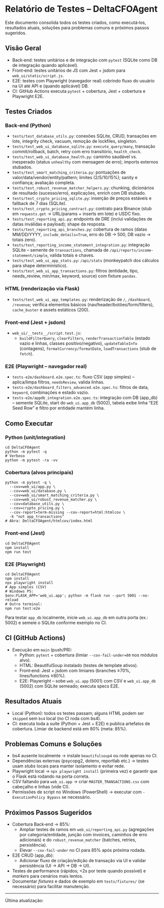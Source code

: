 ﻿# Relatório de Testes – DeltaCFOAgent

Este documento consolida todos os testes criados, como executá‑los, resultados atuais, soluções para problemas comuns e próximos passos sugeridos.

## Visão Geral
- Back‑end: testes unitários e de integração com `pytest` (SQLite como DB de integração quando aplicável).
- Front‑end: testes unitários de JS com Jest + jsdom para `web_ui/static/script.js`.
- E2E: testes com Playwright (navegador real) cobrindo fluxo do usuário na UI até API e (quando aplicável) DB.
- CI: GitHub Actions executa `pytest` + cobertura, Jest + cobertura e Playwright E2E.

## Testes Criados

### Back‑end (Python)
- `tests/test_database_utils.py`: conexões SQLite, CRUD, transações em lote, integrity check, vacuum, remoção de lockfiles, singleton.
- `tests/test_web_ui_database_sqlite.py`: `execute_query/many`, transação commit/rollback, batch, retry com erro transitório, `health_check`.
- `tests/test_web_ui_database_health.py`: caminho saudável vs. inesperado (status `unhealthy` com mensagem de erro); imports externos stubados.
- `tests/test_smart_matching_criteria.py`: pontuações de valor/data/vendor/entity/pattern; limites (2/5/10/15%); sanity e confiança; avaliação completa.
- `tests/test_robust_revenue_matcher_helpers.py`: chunking, dicionários de resultado (sucesso/erro), explicações, enrich com DB stubado.
- `tests/test_crypto_pricing_sqlite.py`: inserção de preços estáveis e fallback de 7 dias (SQLite).
- `tests/test_crypto_pricing_contract.py`: contrato para Binance (stub em `requests.get` → URL/params + inserts em lote) e USDC fixo.
- `tests/test_reporting_api.py`: endpoints de DRE (inclui validações de datas inválidas e payload); shape da resposta.
- `tests/test_reporting_api_branches.py`: cobertura de ramos (datas MM/DD/YYYY, `include_details=True`, erro do DB → 500, DB vazio → totais zero).
- `tests/test_reporting_income_statement_integration.py`: integração SQLite – semente de `transactions`, chamada de `/api/reports/income-statement/simple`, valida totais e chaves.
- `tests/test_web_ui_app_stats.py`: `/api/stats` (monkeypatch dos cálculos para shape determinístico).
- `tests/test_web_ui_app_transactions.py`: filtros (entidade, tipo, needs_review, min/max, keyword, source) com fixture `pandas`.

### HTML (renderização via Flask)
- `tests/test_web_ui_app_templates.py`: renderização de `/`, `/dashboard`, `/revenue`; verifica elementos básicos (nav/header/botões/form/filters), `cache_buster` e assets estáticos (200).

### Front‑end (Jest + jsdom)
- `web_ui/__tests__/script.test.js`: 
  - `buildFilterQuery`, `clearFilters`, `renderTransactionTable` (estado vazio e linhas, classes positivo/negativo), `updateTableInfo` (contagens), `formatCurrency/formatDate`, `loadTransactions` (stub de `fetch`).

### E2E (Playwright – navegador real)
- `tests-e2e/dashboard.e2e.spec.ts`: fluxo CSV (app simples) – aplica/limpa filtros, `needsReview`, valida linhas.
- `tests-e2e/dashboard_filters_advanced.e2e.spec.ts`: filtros de data, `keyword`, combinações e estado vazio.
- `tests-e2e/appdb_integration.e2e.spec.ts`: integração com DB (app_db) – semente SQLite, start do `web_ui.app_db` (5002), tabela exibe linha “E2E Seed Row” e filtro por entidade mantém linha.

## Como Executar

### Python (unit/integration)
```
cd DeltaCFOAgent
python -m pytest -q
# Verboso
python -m pytest -ra -vv
```

### Cobertura (alvos principais)
```
python -m pytest -q \
  --cov=web_ui/app.py \
  --cov=web_ui/database.py \
  --cov=web_ui/smart_matching_criteria.py \
  --cov=web_ui/robust_revenue_matcher.py \
  --cov=database_utils.py \
  --cov=crypto_pricing.py \
  --cov-report=term-missing --cov-report=html:htmlcov \
  -k "not app_transactions"
# Abra: DeltaCFOAgent/htmlcov/index.html
```

### Front‑end (Jest)
```
cd DeltaCFOAgent
npm install
npm run test
```

### E2E (Playwright)
```
cd DeltaCFOAgent
npm install
npx playwright install
# App simples (CSV)
# Windows PS:
$env:FLASK_APP='web_ui.app'; python -m flask run --port 5001 --no-reload
# Outro terminal:
npm run test:e2e
```
Para testar `app_db` localmente, inicie `web_ui.app_db` em outra porta (ex.: 5002) e semeie o SQLite conforme exemplo no CI.

## CI (GitHub Actions)
- Execução em `main` (push/PR):
  - Python: `pytest` + cobertura (limiar `--cov-fail-under=80` nos módulos alvo).
  - HTML: BeautifulSoup instalado (testes de template ativos).
  - Front‑end: Jest + jsdom com limiares (branches ≥70%, lines/functions ≥80%).
  - E2E: Playwright – sobe `web_ui.app` (5001) com CSV e `web_ui.app_db` (5002) com SQLite semeado; executa specs E2E.

## Resultados Atuais
- Local (Python): todos os testes passam; alguns HTML podem ser `skipped` sem `bs4` local (no CI roda com bs4).
- CI: executa toda a suíte (Python + Jest + E2E) e publica artefatos de cobertura. Limiar de backend está em 80% (meta: 85%).

## Problemas Comuns e Soluções
- bs4 ausente localmente → instale `beautifulsoup4` ou rode apenas no CI.
- Dependências externas (psycopg2, dotenv, reportlab etc.) → testes usam *stubs* locais para manter isolamento e evitar rede.
- Playwright local → `npx playwright install` (primeira vez) e garantir que o Flask está rodando na porta correta.
- CSV faltando para `web_ui.app` → criar `MASTER_TRANSACTIONS.csv` com cabeçalho e linhas (vide CI).
- Permissões de script no Windows (PowerShell) → executar com `-ExecutionPolicy Bypass` se necessário.

## Próximos Passos Sugeridos
- Cobertura Back‑end → 85%:
  - Ampliar testes de ramos em `web_ui/reporting_api.py` (agregações por categoria/entidade, junção com invoices, caminhos de erro adicionais) e do `robust_revenue_matcher` (batches, retries, persistência).
  - Elevar `--cov-fail-under` no CI para 85% após próxima rodada.
- E2E CRUD (app_db):
  - Adicionar fluxo de criação/edição de transação via UI e validar persistência (UI → API → DB → UI).
- Testes de performance (rápidos; <2s por teste quando possível) e *markers* para cenários mais lentos.
- Documentar *fixtures* e dados de exemplo em `tests/fixtures/` (se necessário) para facilitar manutenção.

---
Última atualização: <!-- UPDATED_BY_CI_OR_DEV -->
